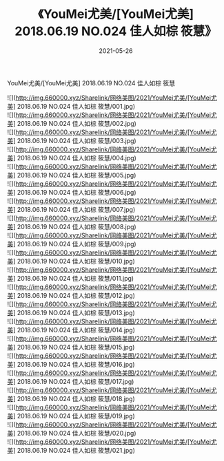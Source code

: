 ﻿---
layout: post
title:  《YouMei尤美/[YouMei尤美] 2018.06.19 NO.024 佳人如棕 筱慧》
date:   2021-05-26
img: http://img.660000.xyz/Sharelink/网络美图/2021/YouMei尤美/[YouMei尤美] 2018.06.19 NO.024 佳人如棕 筱慧/000.jpg
categories: [美女, 清纯, 唯美]
---

YouMei尤美/[YouMei尤美] 2018.06.19 NO.024 佳人如棕 筱慧

 ![](http://img.660000.xyz/Sharelink/网络美图/2021/YouMei尤美/[YouMei尤美] 2018.06.19 NO.024 佳人如棕 筱慧/001.jpg) <br>![](http://img.660000.xyz/Sharelink/网络美图/2021/YouMei尤美/[YouMei尤美] 2018.06.19 NO.024 佳人如棕 筱慧/002.jpg) <br>![](http://img.660000.xyz/Sharelink/网络美图/2021/YouMei尤美/[YouMei尤美] 2018.06.19 NO.024 佳人如棕 筱慧/003.jpg) <br>![](http://img.660000.xyz/Sharelink/网络美图/2021/YouMei尤美/[YouMei尤美] 2018.06.19 NO.024 佳人如棕 筱慧/004.jpg) <br>![](http://img.660000.xyz/Sharelink/网络美图/2021/YouMei尤美/[YouMei尤美] 2018.06.19 NO.024 佳人如棕 筱慧/005.jpg) <br>![](http://img.660000.xyz/Sharelink/网络美图/2021/YouMei尤美/[YouMei尤美] 2018.06.19 NO.024 佳人如棕 筱慧/006.jpg) <br>![](http://img.660000.xyz/Sharelink/网络美图/2021/YouMei尤美/[YouMei尤美] 2018.06.19 NO.024 佳人如棕 筱慧/007.jpg) <br>![](http://img.660000.xyz/Sharelink/网络美图/2021/YouMei尤美/[YouMei尤美] 2018.06.19 NO.024 佳人如棕 筱慧/008.jpg) <br>![](http://img.660000.xyz/Sharelink/网络美图/2021/YouMei尤美/[YouMei尤美] 2018.06.19 NO.024 佳人如棕 筱慧/009.jpg) <br>![](http://img.660000.xyz/Sharelink/网络美图/2021/YouMei尤美/[YouMei尤美] 2018.06.19 NO.024 佳人如棕 筱慧/010.jpg) <br>![](http://img.660000.xyz/Sharelink/网络美图/2021/YouMei尤美/[YouMei尤美] 2018.06.19 NO.024 佳人如棕 筱慧/011.jpg) <br>![](http://img.660000.xyz/Sharelink/网络美图/2021/YouMei尤美/[YouMei尤美] 2018.06.19 NO.024 佳人如棕 筱慧/012.jpg) <br>![](http://img.660000.xyz/Sharelink/网络美图/2021/YouMei尤美/[YouMei尤美] 2018.06.19 NO.024 佳人如棕 筱慧/013.jpg) <br>![](http://img.660000.xyz/Sharelink/网络美图/2021/YouMei尤美/[YouMei尤美] 2018.06.19 NO.024 佳人如棕 筱慧/014.jpg) <br>![](http://img.660000.xyz/Sharelink/网络美图/2021/YouMei尤美/[YouMei尤美] 2018.06.19 NO.024 佳人如棕 筱慧/015.jpg) <br>![](http://img.660000.xyz/Sharelink/网络美图/2021/YouMei尤美/[YouMei尤美] 2018.06.19 NO.024 佳人如棕 筱慧/016.jpg) <br>![](http://img.660000.xyz/Sharelink/网络美图/2021/YouMei尤美/[YouMei尤美] 2018.06.19 NO.024 佳人如棕 筱慧/017.jpg) <br>![](http://img.660000.xyz/Sharelink/网络美图/2021/YouMei尤美/[YouMei尤美] 2018.06.19 NO.024 佳人如棕 筱慧/018.jpg) <br>![](http://img.660000.xyz/Sharelink/网络美图/2021/YouMei尤美/[YouMei尤美] 2018.06.19 NO.024 佳人如棕 筱慧/019.jpg) <br>![](http://img.660000.xyz/Sharelink/网络美图/2021/YouMei尤美/[YouMei尤美] 2018.06.19 NO.024 佳人如棕 筱慧/020.jpg) <br>![](http://img.660000.xyz/Sharelink/网络美图/2021/YouMei尤美/[YouMei尤美] 2018.06.19 NO.024 佳人如棕 筱慧/021.jpg) <br>